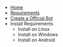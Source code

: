- [Home](https://github.com/AyraHikari/Nana-TgBot/wiki)
- [Requirements](https://github.com/AyraHikari/Nana-TgBot/wiki/Requirements)
- [Create a Official Bot](https://github.com/AyraHikari/Nana-TgBot/wiki/Create-a-Official-Bot)
- Install Requirements
  - Install on Linux
  - Install on Windows
  - Install on Android
